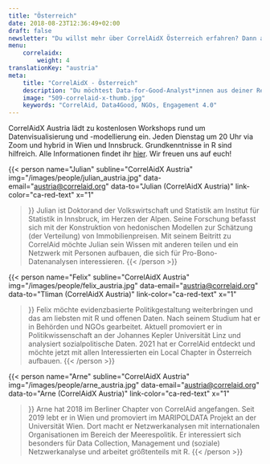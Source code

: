 ```yaml
---
title: "Österreich"
date: 2018-08-23T12:36:49+02:00
draft: false
newsletter: "Du willst mehr über CorrelAidX Österreich erfahren? Dann abonniere unseren Newsletter!"
menu: 
    correlaidx:
        weight: 4
translationKey: "austria"
meta:
    title: "CorrelAidX - Österreich"
    description: "Du möchtest Data-for-Good-Analyst*innen aus deiner Region kennenlernen und zusammen Daten für den guten Zweck nutzen? Mit CorrelAidX bringen wir Data for Good in deine Stadt!"
    image: "509-correlaid-x-thumb.jpg"
    keywords: "CorrelAid, Data4Good, NGOs, Engagement 4.0"
---
```



CorrelAidX Austria lädt zu kostenlosen Workshops rund um Datenvisualisierung und -modellierung ein. Jeden Dienstag um 20 Uhr via Zoom und hybrid in Wien und Innsbruck. Grundkenntnisse in R sind hilfreich. Alle Informationen findet ihr [hier](https://correlaid.github.io/correlaidx-austria-education/). 
Wir freuen uns auf euch!


{{< person 
    name="Julian"
    subline="CorrelAidX Austria"
    img="/images/people/julian_austria.jpg"
    data-email="austria@correlaid.org"
    data-to="Julian (CorrelAidX Austria)"
    link-color="ca-red-text"
    x="1"
>}}
Julian ist Doktorand der Volkswirtschaft und Statistik am Institut für Statistik in Innsbruck, im Herzen der Alpen. Seine Forschung befasst sich mit der Konstruktion von hedonischen Modellen zur Schätzung (der Verteilung) von Immobilienpreisen. Mit seinem Beitritt zu CorrelAid möchte Julian sein Wissen mit anderen teilen und ein Netzwerk mit Personen aufbauen, die sich für Pro-Bono-Datenanalysen interessieren.
{{< /person >}}


{{< person 
    name="Felix"
    subline="CorrelAidX Austria"
    img="/images/people/felix_austria.jpg"
    data-email="austria@correlaid.org"
    data-to="Tliman (CorrelAidX Austria)"
    link-color="ca-red-text"
    x="1"
>}}
Felix möchte evidenzbasierte Politikgestaltung weiterbringen und das am liebsten mit R und offenen Daten. Nach seinem Studium hat er in Behörden und NGOs gearbeitet. Aktuell promoviert er in Politikwissenschaft an der Johannes Kepler Universität Linz und analysiert sozialpolitische Daten. 2021 hat er CorrelAid entdeckt und möchte jetzt mit allen Interessierten ein Local Chapter in Österreich aufbauen.
{{< /person >}}

{{< person 
    name="Arne"
    subline="CorrelAidX Austria"
    img="/images/people/arne_austria.jpg"
    data-email="austria@correlaid.org"
    data-to="Arne (CorrelAidX Austria)"
    link-color="ca-red-text"
    x="1"
>}}
Arne hat 2018 im Berliner Chapter von CorrelAid angefangen. Seit 2019 lebt er in Wien und promoviert im MARIPOLDATA Projekt an der Universität Wien. Dort macht er Netzwerkanalysen mit internationalen Organisationen im Bereich der Meerespolitik. Er interessiert sich besonders für Data Collection, Management und (soziale) Netzwerkanalyse und arbeitet größtenteils mit R.
{{< /person >}}
